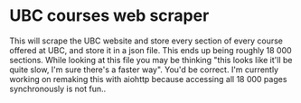 # UBC courses web scraper
This will scrape the UBC website and store every section of every course offered at UBC, and store it in a json file. This ends up being roughly 18 000 sections. While looking at this file you may be thinking "this looks like it'll be quite slow, I'm sure there's a faster way". You'd be correct. I'm currently working on remaking this with aiohttp because accessing all 18 000 pages synchronously is not fun..
